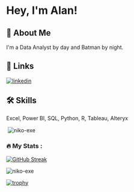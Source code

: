 # Hey, I'm Alan! 


## 🚀 About Me
I'm a Data Analyst by day and Batman by night.

## 🔗 Links
[![linkedin](https://img.shields.io/badge/linkedin-0A66C2?style=for-the-badge&logo=linkedin&logoColor=white)](https://www.linkedin.com/in/nichoolas-alan/)



## 🛠 Skills
Excel, Power BI, SQL, Python, R, Tableau, Alteryx 
<p>&nbsp;<img align="center" src="https://github-readme-stats.vercel.app/api?username=niko-exe&show_icons=true&locale=en" alt="niko-exe" /></p>


### :fire: My Stats :

[![GitHub Streak](http://github-readme-streak-stats.herokuapp.com?user=niko-exe&theme=dark&background=000000)](https://git.io/streak-stats)

<p align="left"> <img src="https://komarev.com/ghpvc/?username=niko-exe&label=Profile%20views&color=0e75b6&style=flat" alt="niko-exe" /> </p>

[![trophy](https://github-profile-trophy.vercel.app/?username=niko-exe&theme=onedark)](https://github.com/ryo-ma/github-profile-trophy)
